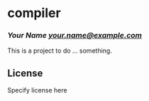 # compiler
### _Your Name <your.name@example.com>_

This is a project to do ... something.

## License

Specify license here

